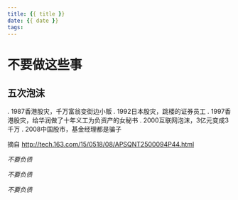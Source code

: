 ```yaml
---
title: {{ title }}
date: {{ date }}
tags:
---
```

# 不要做这些事

## 五次泡沫

. 1987香港股灾，千万富翁变街边小贩
. 1992日本股灾，跳楼的证券员工
. 1997香港股灾，给华润做了十年义工为负资产的女秘书
. 2000互联网泡沫，3亿元变成3千万
. 2008中国股市，基金经理都是骗子

摘自 http://tech.163.com/15/0518/08/APSQNT2500094P44.html

*不要负债*

*不要负债*

*不要负债*